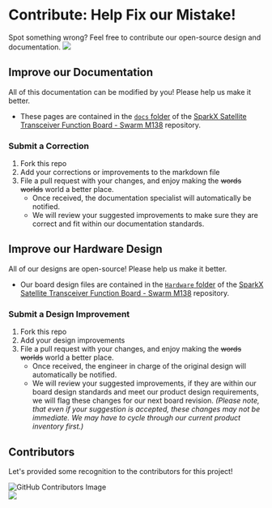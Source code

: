 # Contribute: Help Fix our Mistake!

Spot something wrong? Feel free to contribute our open-source design and documentation. <a href="https://github.com/sparkfunX/Satellite_Transceiver_Function_Board__Swarm_M138/pulls" alt="Pull Requests"><img src="https://img.shields.io/github/issues-pr/sparkfunX/Satellite_Transceiver_Function_Board__Swarm_M138.svg" /></a>

## Improve our Documentation

All of this documentation can be modified by you! Please help us make it better.

* These pages are contained in the [`docs` folder](https://github.com/sparkfunX/Satellite_Transceiver_Function_Board__Swarm_M138/tree/main/docs) of the [SparkX Satellite Transceiver Function Board - Swarm M138](https://github.com/sparkfunX/Satellite_Transceiver_Function_Board__Swarm_M138) repository.

### Submit a Correction

1. Fork this repo
2. Add your corrections or improvements to the markdown file
3. File a pull request with your changes, and enjoy making the ~~words~~ ~~worlds~~ world a better place.
    * Once received, the documentation specialist will automatically be notified.
    * We will review your suggested improvements to make sure they are correct and fit within our documentation standards.

## Improve our Hardware Design

All of our designs are open-source! Please help us make it better.

* Our board design files are contained in the [`Hardware` folder](https://github.com/sparkfunX/Satellite_Transceiver_Function_Board__Swarm_M138/tree/main/Hardware) of the [SparkX Satellite Transceiver Function Board - Swarm M138](https://github.com/sparkfunX/Satellite_Transceiver_Function_Board__Swarm_M138) repository. 

### Submit a Design Improvement

1. Fork this repo
2. Add your design improvements
3. File a pull request with your changes, and enjoy making the ~~words~~ ~~worlds~~ world a better place.
    * Once received, the engineer in charge of the original design will automatically be notified.
    * We will review your suggested improvements, if they are within our board design standards and meet our product design requirements, we will flag these changes for our next board revision. *(Please note, that even if your suggestion is accepted, these changes may not be immediate. We may have to cycle through our current product inventory first.)*

## Contributors

Let's provided some recognition to the contributors for this project!

![GitHub Contributors Image](https://contrib.rocks/image?repo=sparkfunX/Satellite_Transceiver_Function_Board__Swarm_M138)
<br>
<a href="https://github.com/sparkfunX/Satellite_Transceiver_Function_Board__Swarm_M138/pulls" alt="Pull Requests"><img src="https://img.shields.io/github/contributors/sparkfunX/Satellite_Transceiver_Function_Board__Swarm_M138.svg" /></a>